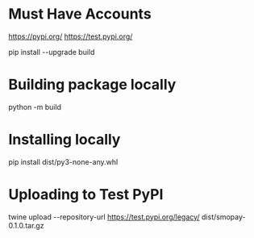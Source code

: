 # Must Have Accounts

https://pypi.org/
https://test.pypi.org/

pip install --upgrade build

# Building package locally

python -m build

# Installing locally

pip install dist/py3-none-any.whl

# Uploading to Test PyPI

twine upload --repository-url https://test.pypi.org/legacy/ dist/smopay-0.1.0.tar.gz
